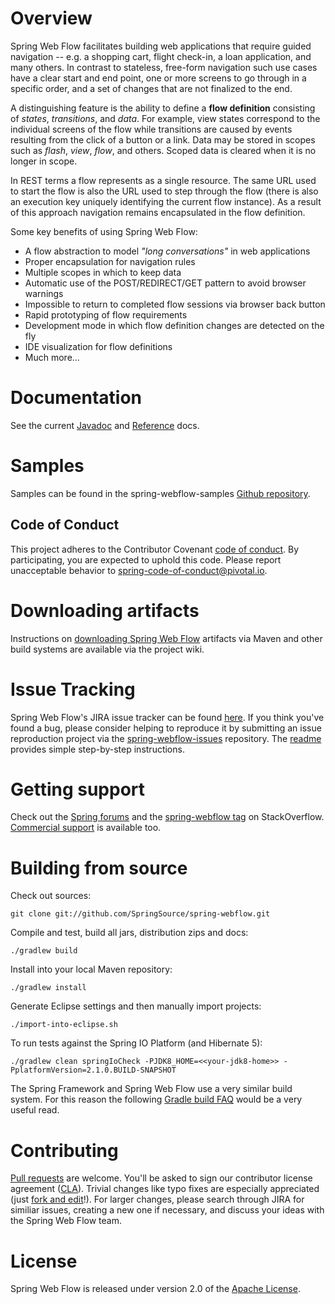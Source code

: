 # Overview

Spring Web Flow facilitates building web applications that require guided navigation -- e.g. a shopping cart, flight check-in, a loan application, and many others. In contrast to stateless, free-form navigation such use cases have a clear start and end point, one or more screens to go through in a specific order, and a set of changes that are not finalized to the end.

A distinguishing feature is the ability to define a **flow definition** consisting of *states*, *transitions*, and *data*. For example, view states correspond to the individual screens of the flow while transitions are caused by events resulting from the click of a button or a link. Data may be stored in scopes such as *flash*, *view*, *flow*, and others. Scoped data is cleared when it is no longer in scope.

In REST terms a flow represents as a single resource. The same URL used to start the flow is also the URL used to step through the flow (there is also an execution key uniquely identifying the current flow instance). As a result of this approach navigation remains encapsulated in the flow definition.

Some key benefits of using Spring Web Flow:

+ A flow abstraction to model *"long conversations"* in web applications
+ Proper encapsulation for navigation rules
+ Multiple scopes in which to keep data
+ Automatic use of the POST/REDIRECT/GET pattern to avoid browser warnings
+ Impossible to return to completed flow sessions via browser back button
+ Rapid prototyping of flow requirements
+ Development mode in which flow definition changes are detected on the fly
+ IDE visualization for flow definitions
+ Much more...

# Documentation

See the current [Javadoc](https://docs.spring.io/spring-webflow/docs/current/api/) and [Reference](https://docs.spring.io/spring-webflow/docs/current/reference/html/) docs.

# Samples

Samples can be found in the spring-webflow-samples [Github repository](https://github.com/SpringSource/spring-webflow-samples).

## Code of Conduct
This project adheres to the Contributor Covenant [code of conduct](CODE_OF_CONDUCT.adoc).
By participating, you  are expected to uphold this code. Please report unacceptable behavior to spring-code-of-conduct@pivotal.io.

# Downloading artifacts

Instructions on [downloading Spring Web Flow](https://github.com/SpringSource/spring-webflow/wiki/Downloading-Spring-Web-Flow-Artifacts) artifacts via Maven and other build systems are available via the project wiki.

# Issue Tracking

Spring Web Flow's JIRA issue tracker can be found [here](https://jira.springsource.org/browse/SWF). If you think you've found a bug, please consider helping to reproduce it by submitting an issue reproduction project via the [spring-webflow-issues](https://github.com/springsource/spring-webflow-issues) repository. The [readme](https://github.com/springsource/spring-webflow-issues#readme) provides simple step-by-step instructions.

# Getting support

Check out the [Spring forums](https://forum.spring.io/forumdisplay.php?36-Web-Flow) and the [spring-webflow tag](https://stackoverflow.com/questions/tagged/spring-webflow) on StackOverflow. [Commercial support](https://springsource.com/support/springsupport) is available too.

# Building from source

Check out sources:
````
git clone git://github.com/SpringSource/spring-webflow.git
````

Compile and test, build all jars, distribution zips and docs:
````
./gradlew build
````

Install into your local Maven repository:
````
./gradlew install
````

Generate Eclipse settings and then manually import projects:
````
./import-into-eclipse.sh
````

To run tests against the Spring IO Platform (and Hibernate 5):
````
./gradlew clean springIoCheck -PJDK8_HOME=<<your-jdk8-home>> -PplatformVersion=2.1.0.BUILD-SNAPSHOT
````

The Spring Framework and Spring Web Flow use a very similar build system. For this reason the following [Gradle build FAQ](https://github.com/SpringSource/spring-framework/wiki/Gradle-build-and-release-FAQ) would be a very useful read.

# Contributing

[Pull requests](https://help.github.com/send-pull-requests) are welcome. You'll be asked to sign our contributor license agreement ([CLA](https://support.springsource.com/spring_committer_signup)). Trivial changes like typo fixes are especially appreciated (just [fork and edit](https://github.com/blog/844-forking-with-the-edit-button)!). For larger changes, please search through JIRA for similiar issues, creating a new one if necessary, and discuss your ideas with the Spring Web Flow team.

# License

Spring Web Flow is released under version 2.0 of the [Apache License](http://www.apache.org/licenses/LICENSE-2.0).



